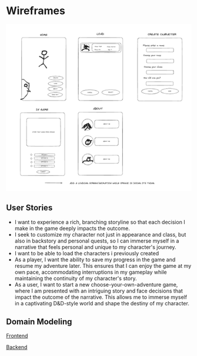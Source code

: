 # Wireframes

![wireframe](./assets/wireframe.png)

## User Stories

- I want to experience a rich, branching storyline so that each decision I make in the game deeply impacts the outcome.
- I seek to customize my character not just in appearance and class, but also in backstory and personal quests, so I can immerse myself in a narrative that feels personal and unique to my character's journey.
- I want to be able to load the characters i previously created
- As a player, I want the ability to save my progress in the game and resume my adventure later. This ensures that I can enjoy the game at my own pace, accommodating interruptions in my gameplay while maintaining the continuity of my character's story.
- As a user, I want to start a new choose-your-own-adventure game, where I am presented with an intriguing story and face decisions that impact the outcome of the narrative. This allows me to immerse myself in a captivating D&D-style world and shape the destiny of my character.

## Domain Modeling

[Frontend](./assets/quest-forge-uml-frontend.png)

[Backend](./assets/quest-forge-uml-backend.png)
